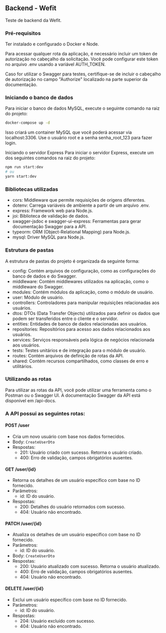## Backend - Wefit
Teste de backend da Wefit.

### Pré-requisitos
Ter instalado e configurado o Docker e Node.

Para acessar qualquer rota da aplicação, é necessário incluir um token de autorização no cabeçalho da solicitação. Você pode configurar este token no arquivo .env usando a variável AUTH_TOKEN.

Caso for utilizar o Swagger para testes, certifique-se de incluir o cabeçalho de autorização no campo "Authorize" localizado na parte superior da documentação.

### Iniciando o banco de dados
Para iniciar o banco de dados MySQL, execute o seguinte comando na raiz do projeto:

```bash
docker-compose up -d
```

Isso criará um container MySQL que você poderá acessar via localhost:3306. Use o usuário root e a senha senha_root_123 para fazer login.

Iniciando o servidor Express
Para iniciar o servidor Express, execute um dos seguintes comandos na raiz do projeto:
```bash
npm run start:dev
# ou
yarn start:dev
```

### Bibliotecas utilizadas
* cors: Middleware que permite requisições de origens diferentes.
* dotenv: Carrega variáveis de ambiente a partir de um arquivo .env.
* express: Framework web para Node.js.
* joi: Biblioteca de validação de dados.
* swagger-jsdoc e swagger-ui-express: Ferramentas para gerar documentação Swagger para a API.
* typeorm: ORM (Object-Relational Mapping) para Node.js.
* mysql: Driver MySQL para Node.js.

### Estrutura de pastas
A estrutura de pastas do projeto é organizada da seguinte forma:
* config: Contém arquivos de configuração, como as configurações do banco de dados e do Swagger.
* middleware: Contém middlewares utilizados na aplicação, como o middleware do Swagger.
* modules: Contém módulos da aplicação, como o módulo de usuário.
* user: Módulo de usuário.
* controllers: Controladores para manipular requisições relacionadas aos usuários.
* dtos: DTOs (Data Transfer Objects) utilizados para definir os dados que podem ser transferidos entre o cliente e o servidor.
* entities: Entidades de banco de dados relacionadas aos usuários.
* repositories: Repositórios para acesso aos dados relacionados aos usuários.
* services: Serviços responsáveis pela lógica de negócios relacionada aos usuários.
* tests: Testes unitários e de integração para o módulo de usuário.
* routes: Contém arquivos de definição de rotas da API.
* shared: Contém recursos compartilhados, como classes de erro e utilitários.

### Utilizando as rotas
Para utilizar as rotas da API, você pode utilizar uma ferramenta como o Postman ou o Swagger UI. A documentação Swagger da API está disponível em /api-docs.

### A API possui as seguintes rotas:

#### POST /user
- Cria um novo usuário com base nos dados fornecidos.
- Body: `CreateUserDto`
- Respostas:
  - 201: Usuário criado com sucesso. Retorna o usuário criado.
  - 400: Erro de validação, campos obrigatórios ausentes.

#### GET /user/{id}
- Retorna os detalhes de um usuário específico com base no ID fornecido.
- Parâmetros:
  - id: ID do usuário.
- Respostas:
  - 200: Detalhes do usuário retornados com sucesso.
  - 404: Usuário não encontrado.

#### PATCH /user/{id}
- Atualiza os detalhes de um usuário específico com base no ID fornecido.
- Parâmetros:
  - id: ID do usuário.
- Body: `CreateUserDto`
- Respostas:
  - 200: Usuário atualizado com sucesso. Retorna o usuário atualizado.
  - 400: Erro de validação, campos obrigatórios ausentes.
  - 404: Usuário não encontrado.

#### DELETE /user/{id}
- Exclui um usuário específico com base no ID fornecido.
- Parâmetros:
  - id: ID do usuário.
- Respostas:
  - 204: Usuário excluído com sucesso.
  - 404: Usuário não encontrado.
